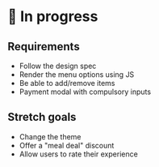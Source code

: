 # 📅 In progress

## Requirements
- Follow the design spec
- Render the menu options using JS
- Be able to add/remove items
- Payment modal with compulsory inputs
## Stretch goals
- Change the theme
- Offer a "meal deal" discount
- Allow users to rate their experience